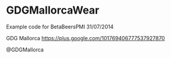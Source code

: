 GDGMallorcaWear
===============

Example code for BetaBeersPMI 31/07/2014

GDG Mallorca
https://plus.google.com/101769406777537927870

@GDGMallorca
